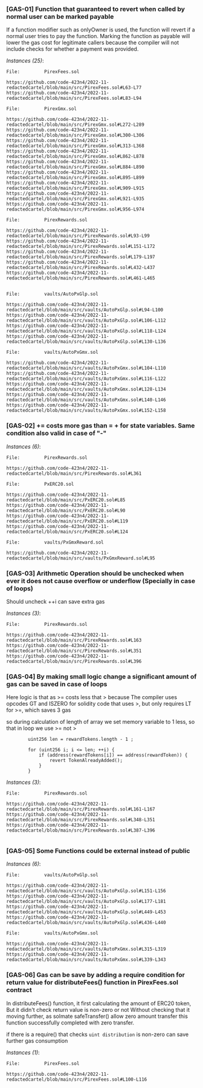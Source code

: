 ### [GAS-01] Function that guaranteed to revert when called by normal user can be marked payable 

If a function modifier such as onlyOwner is used, the function will revert if a normal user tries to pay the function. Marking the function as payable will lower the gas cost for legitimate callers because the compiler will not include checks for whether a payment was provided. 


*Instances (25)*:
```solidity
File:         PirexFees.sol

https://github.com/code-423n4/2022-11-redactedcartel/blob/main/src/PirexFees.sol#L63-L77
https://github.com/code-423n4/2022-11-redactedcartel/blob/main/src/PirexFees.sol#L83-L94
```
```solidity
File:         PirexGmx.sol

https://github.com/code-423n4/2022-11-redactedcartel/blob/main/src/PirexGmx.sol#L272-L289
https://github.com/code-423n4/2022-11-redactedcartel/blob/main/src/PirexGmx.sol#L300-L306
https://github.com/code-423n4/2022-11-redactedcartel/blob/main/src/PirexGmx.sol#L313-L368
https://github.com/code-423n4/2022-11-redactedcartel/blob/main/src/PirexGmx.sol#L862-L878
https://github.com/code-423n4/2022-11-redactedcartel/blob/main/src/PirexGmx.sol#L884-L890
https://github.com/code-423n4/2022-11-redactedcartel/blob/main/src/PirexGmx.sol#L895-L899
https://github.com/code-423n4/2022-11-redactedcartel/blob/main/src/PirexGmx.sol#L909-L915
https://github.com/code-423n4/2022-11-redactedcartel/blob/main/src/PirexGmx.sol#L921-L935
https://github.com/code-423n4/2022-11-redactedcartel/blob/main/src/PirexGmx.sol#L956-L974

```
```solidity
File:         PirexRewards.sol

https://github.com/code-423n4/2022-11-redactedcartel/blob/main/src/PirexRewards.sol#L93-L99
https://github.com/code-423n4/2022-11-redactedcartel/blob/main/src/PirexRewards.sol#L151-L172
https://github.com/code-423n4/2022-11-redactedcartel/blob/main/src/PirexRewards.sol#L179-L197
https://github.com/code-423n4/2022-11-redactedcartel/blob/main/src/PirexRewards.sol#L432-L437
https://github.com/code-423n4/2022-11-redactedcartel/blob/main/src/PirexRewards.sol#L461-L465


```
```solidity
File:         vaults/AutoPxGlp.sol

https://github.com/code-423n4/2022-11-redactedcartel/blob/main/src/vaults/AutoPxGlp.sol#L94-L100
https://github.com/code-423n4/2022-11-redactedcartel/blob/main/src/vaults/AutoPxGlp.sol#L106-L112
https://github.com/code-423n4/2022-11-redactedcartel/blob/main/src/vaults/AutoPxGlp.sol#L118-L124
https://github.com/code-423n4/2022-11-redactedcartel/blob/main/src/vaults/AutoPxGlp.sol#L130-L136

```
```solidity
File:         vaults/AutoPxGmx.sol

https://github.com/code-423n4/2022-11-redactedcartel/blob/main/src/vaults/AutoPxGmx.sol#L104-L110
https://github.com/code-423n4/2022-11-redactedcartel/blob/main/src/vaults/AutoPxGmx.sol#L116-L122
https://github.com/code-423n4/2022-11-redactedcartel/blob/main/src/vaults/AutoPxGmx.sol#L128-L134
https://github.com/code-423n4/2022-11-redactedcartel/blob/main/src/vaults/AutoPxGmx.sol#L140-L146
https://github.com/code-423n4/2022-11-redactedcartel/blob/main/src/vaults/AutoPxGmx.sol#L152-L158
```


### [GAS-02] <x> += <y> costs more gas than <x> = <x> + <y> for state variables. Same condition also valid in case of "-"

*Instances (6)*:
```solidity
File:         PirexRewards.sol

https://github.com/code-423n4/2022-11-redactedcartel/blob/main/src/PirexRewards.sol#L361

```
```solidity
File:         PxERC20.sol

https://github.com/code-423n4/2022-11-redactedcartel/blob/main/src/PxERC20.sol#L85
https://github.com/code-423n4/2022-11-redactedcartel/blob/main/src/PxERC20.sol#L90
https://github.com/code-423n4/2022-11-redactedcartel/blob/main/src/PxERC20.sol#L119
https://github.com/code-423n4/2022-11-redactedcartel/blob/main/src/PxERC20.sol#L124
```
```solidity
File:         vaults/PxGmxReward.sol

https://github.com/code-423n4/2022-11-redactedcartel/blob/main/src/vaults/PxGmxReward.sol#L95
```


### [GAS-03] Arithmetic Operation should be unchecked when ever it does not cause overflow or underflow (Specially in case of loops) 

Should uncheck ++i can save extra gas

*Instances (3)*:
```solidity
File:         PirexRewards.sol

https://github.com/code-423n4/2022-11-redactedcartel/blob/main/src/PirexRewards.sol#L163
https://github.com/code-423n4/2022-11-redactedcartel/blob/main/src/PirexRewards.sol#L351
https://github.com/code-423n4/2022-11-redactedcartel/blob/main/src/PirexRewards.sol#L396

```


### [GAS-04] By making small logic change a significant amount of gas can be saved in case of loops
Here logic is that as >= costs less that > because The compiler uses opcodes GT and ISZERO for solidity code that uses >, but only requires LT for >=, which saves 3 gas

so during calculation of length of array we set memory variable to 1 less, so that in loop we use >= not > 

```
        uint256 len = rewardTokens.length - 1 ; 

        for (uint256 i; i <= len; ++i) {   
            if (address(rewardTokens[i]) == address(rewardToken)) {
                revert TokenAlreadyAdded();
            }
        }
```
*Instances (3)*:
```solidity
File:         PirexRewards.sol

https://github.com/code-423n4/2022-11-redactedcartel/blob/main/src/PirexRewards.sol#L161-L167
https://github.com/code-423n4/2022-11-redactedcartel/blob/main/src/PirexRewards.sol#L348-L351
https://github.com/code-423n4/2022-11-redactedcartel/blob/main/src/PirexRewards.sol#L387-L396


```

### [GAS-05] Some Functions could be external instead of public
*Instances (6)*:

```solidity
File:         vaults/AutoPxGlp.sol

https://github.com/code-423n4/2022-11-redactedcartel/blob/main/src/vaults/AutoPxGlp.sol#L151-L156
https://github.com/code-423n4/2022-11-redactedcartel/blob/main/src/vaults/AutoPxGlp.sol#L177-L181
https://github.com/code-423n4/2022-11-redactedcartel/blob/main/src/vaults/AutoPxGlp.sol#L449-L453
https://github.com/code-423n4/2022-11-redactedcartel/blob/main/src/vaults/AutoPxGlp.sol#L436-L440
```

```solidity
File:         vaults/AutoPxGmx.sol

https://github.com/code-423n4/2022-11-redactedcartel/blob/main/src/vaults/AutoPxGmx.sol#L315-L319
https://github.com/code-423n4/2022-11-redactedcartel/blob/main/src/vaults/AutoPxGmx.sol#L339-L343
```

### [GAS-06] Gas can be save by adding a require condition for return value for distributeFees() function in PirexFees.sol contract 
In distributeFees() function, it first calculating the amount of ERC20 token, But it didn't check return value is non-zero or not
Without checking that it moving further, as solmate safeTransfer() allow zero amount transfer this function successfully completed with zero transfer.

if there is a require() that checks  ```uint distribution``` is non-zero can save further gas consumption 

*Instances (1)*:
```solidity
File:         PirexFees.sol

https://github.com/code-423n4/2022-11-redactedcartel/blob/main/src/PirexFees.sol#L100-L116
```

